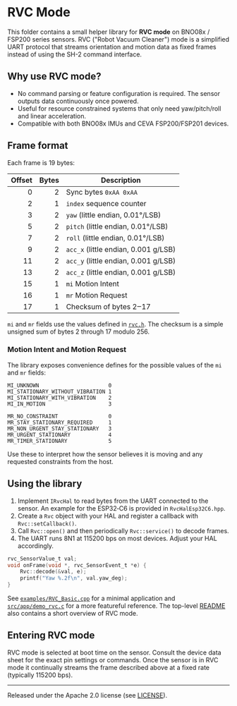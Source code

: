 # RVC Mode

This folder contains a small helper library for **RVC mode** on BNO08x / FSP200 series sensors. RVC ("Robot Vacuum Cleaner") mode is a simplified UART protocol that streams orientation and motion data as fixed frames instead of using the SH-2 command interface.

## Why use RVC mode?
- No command parsing or feature configuration is required. The sensor outputs data continuously once powered.
- Useful for resource constrained systems that only need yaw/pitch/roll and linear acceleration.
- Compatible with both BNO08x IMUs and CEVA FSP200/FSP201 devices.

## Frame format
Each frame is 19 bytes:

| Offset | Bytes | Description |
|-------:|------:|-------------|
|0|2|Sync bytes `0xAA 0xAA`|
|2|1|`index` sequence counter|
|3|2|`yaw` (little endian, 0.01°/LSB)|
|5|2|`pitch` (little endian, 0.01°/LSB)|
|7|2|`roll` (little endian, 0.01°/LSB)|
|9|2|`acc_x` (little endian, 0.001 g/LSB)|
|11|2|`acc_y` (little endian, 0.001 g/LSB)|
|13|2|`acc_z` (little endian, 0.001 g/LSB)|
|15|1|`mi` Motion Intent|
|16|1|`mr` Motion Request|
|17|1|Checksum of bytes 2‒17|

`mi` and `mr` fields use the values defined in [`rvc.h`](./rvc.h). The checksum is a simple unsigned sum of bytes 2 through 17 modulo 256.

### Motion Intent and Motion Request

The library exposes convenience defines for the possible values of the `mi` and
`mr` fields:

```
MI_UNKNOWN                      0
MI_STATIONARY_WITHOUT_VIBRATION 1
MI_STATIONARY_WITH_VIBRATION    2
MI_IN_MOTION                    3

MR_NO_CONSTRAINT                0
MR_STAY_STATIONARY_REQUIRED     1
MR_NON_URGENT_STAY_STATIONARY   3
MR_URGENT_STATIONARY            4
MR_TIMER_STATIONARY             5
```

Use these to interpret how the sensor believes it is moving and any requested
constraints from the host.

## Using the library
1. Implement `IRvcHal` to read bytes from the UART connected to the sensor. An
   example for the ESP32‑C6 is provided in `RvcHalEsp32C6.hpp`.
2. Create a `Rvc` object with your HAL and register a callback with
   `Rvc::setCallback()`.
3. Call `Rvc::open()` and then periodically `Rvc::service()` to decode frames.
4. The UART runs 8N1 at 115200 bps on most devices. Adjust your HAL accordingly.

```c
rvc_SensorValue_t val;
void onFrame(void *, rvc_SensorEvent_t *e) {
    Rvc::decode(&val, e);
    printf("Yaw %.2f\n", val.yaw_deg);
}
```
See [`examples/RVC_Basic.cpp`](../../examples/RVC_Basic.cpp) for a minimal
application and [`src/app/demo_rvc.c`](../app/demo_rvc.c) for a more featureful
reference.  The top-level [README](../../README.md) also contains a short
overview of RVC mode.

## Entering RVC mode
RVC mode is selected at boot time on the sensor. Consult the device data sheet for the exact pin settings or commands. Once the sensor is in RVC mode it continually streams the frame described above at a fixed rate (typically 115200 bps).

---
Released under the Apache 2.0 license (see [LICENSE](../../LICENSE)).
